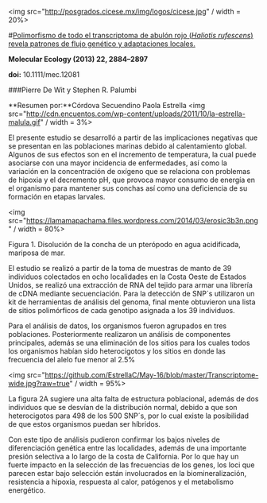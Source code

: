 <img src="http://posgrados.cicese.mx/img/logos/cicese.jpg" / width = 20%>

#[Polimorfismo de todo el transcriptoma de abulón rojo (*Haliotis rufescens*)  revela patrones de flujo genético y adaptaciones locales.](http://onlinelibrary.wiley.com/doi/10.1111/mec.12081/full)

**Molecular Ecology (2013) 22, 2884–2897** 

**doi:**  10.1111/mec.12081

###Pierre De Wit y Stephen R. Palumbi


**Resumen por:**Córdova Secuendino Paola Estrella 
<img src="http://cdn.encuentos.com/wp-content/uploads/2011/10/la-estrella-malula.gif" / width = 3%>

El presente estudio se desarrolló a partir de las implicaciones negativas que se presentan en las poblaciones marinas debido al calentamiento global. Algunos de sus efectos son en el incremento de temperatura, la cual puede asociarse con una mayor incidencia de enfermedades,  así como la variación en la concentración de oxígeno que se relaciona con problemas de hipoxia y  el decremento pH, que provoca mayor consumo de energía en el organismo para mantener sus conchas así como una deficiencia de su formación en etapas larvales. 

<img src="https://lamamapachama.files.wordpress.com/2014/03/erosic3b3n.png" / width = 80%>

Figura 1. Disolución de la concha de un pterópodo en agua acidificada, mariposa de mar. 

El estudio se realizó a partir de la toma de muestras de manto de 39 individuos colectados en ocho localidades en la Costa Oeste de Estados Unidos, se realizó una extracción de RNA del tejido para armar una librería de cDNA mediante secuenciación. Para la detección de SNP´s utilizaron un kit de herramientas de análisis del genoma, final mente obtuvieron una lista de sitios polimórficos de cada genotipo asignada a los 39 individuos.

Para el análisis de datos, los organismos fueron agrupados en tres poblaciones. Posteriormente realizaron un análisis de componentes principales, además se una eliminación de los sitios para los cuales todos los organismos habían sido heterocigotos y los sitios en donde las frecuencia del alelo fue menor al 2.5%

<img src="https://github.com/EstrellaC/May-16/blob/master/Transcriptome-wide.jpg?raw=true" / width = 95%>

La figura 2A sugiere una alta falta  de estructura poblacional, además de dos individuos que se desvían de la distribución normal, debido a que son heterocigotos para 498 de los 500 SNP´s, por lo cual existe la posibilidad de que estos organismos puedan ser híbridos.

Con este tipo de análisis pudieron confirmar los bajos niveles de diferenciación genética entre las localidades, además de una importante presión selectiva a lo largo de la costa de California. Por lo que hay un fuerte impacto en la selección de las frecuencias de los genes, los loci que parecen estar bajo selección están involucrados en la biomineralización, resistencia a hipoxia, respuesta al calor, patógenos y el metabolismo energético. 

